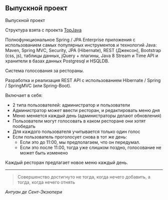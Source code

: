 ## Выпускной проект
Выпускной проект

Структура взята с проекта [TopJava](http://javaops.ru/view/topjava)

Полнофункциональное Spring / JPA Enterprise приложения с использованием самых популярных инструментов и технологий Java: Maven, Spring MVC, Security, JPA (Hibernate), REST (Джексон), Bootstrap (css, js), таблицы данных, jQuery + плагины, Java 8 Stream и Time API и хранители в базах данных Postgresql и HSQLDB.

Система голосования за рестораны.

Разработка и реализация REST API с использованием Hibernate / Spring / SpringMVC (или Spring-Boot).

Включает в себя:

 * 2 типа пользователей: администратор и пользователи
 * Администратор может ввести ресторан, и редактировать меню дня
 * Меню меняется каждый день (администраторы делают обновления)
 * Пользователи могут голосовать в каком ресторане они хотят пообедать
 * Для каждого пользователя учитывается только один голос
 * Если пользователь проголосует снова в тот же день:
    - Если это до 11:00, мы предполагаем, что он передумал.
    - Если это после 11:00, тогда уже слишком поздно, голосование не может быть изменено

Каждый ресторан предлагает новое меню каждый день.

-----------------------------
> Совершенство достигнуто не тогда, когда нечего добавить, а тогда, когда нечего отнять

_Антуан де Сент-Экзюпери_
